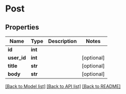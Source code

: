 # Post

## Properties
Name | Type | Description | Notes
------------ | ------------- | ------------- | -------------
**id** | **int** |  | 
**user_id** | **int** |  | [optional] 
**title** | **str** |  | [optional] 
**body** | **str** |  | [optional] 

[[Back to Model list]](../README.md#documentation-for-models) [[Back to API list]](../README.md#documentation-for-api-endpoints) [[Back to README]](../README.md)


